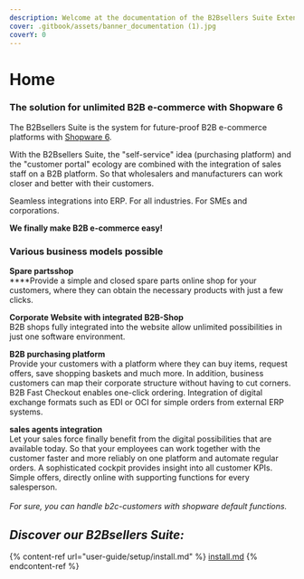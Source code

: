 ```yaml
---
description: Welcome at the documentation of the B2Bsellers Suite Extension for Shopware 6.
cover: .gitbook/assets/banner_documentation (1).jpg
coverY: 0
---
```


# Home

### The solution for unlimited B2B e-commerce with Shopware 6

The B2Bsellers Suite is the system for future-proof B2B e-commerce platforms with [Shopware 6](https://www.shopware.de).

With the B2Bsellers Suite, the "self-service" idea (purchasing platform) and the "customer portal" ecology are combined with the integration of sales staff on a B2B platform. So that wholesalers and manufacturers can work closer and better with their customers.

Seamless integrations into ERP. For all industries. For SMEs and corporations.

**We finally make B2B e-commerce easy!**

### Various business models possible

**Spare partsshop**\
\*\*\*\*Provide a simple and closed spare parts online shop for your customers, where they can obtain the necessary products with just a few clicks.

**Corporate Website with integrated B2B-Shop**\
B2B shops fully integrated into the website allow unlimited possibilities in just one software environment.

**B2B purchasing platform**\
Provide your customers with a platform where they can buy items, request offers, save shopping baskets and much more. In addition, business customers can map their corporate structure without having to cut corners. B2B Fast Checkout enables one-click ordering. Integration of digital exchange formats such as EDI or OCI for simple orders from external ERP systems.

**sales agents integration**\
Let your sales force finally benefit from the digital possibilities that are available today. So that your employees can work together with the customer faster and more reliably on one platform and automate regular orders. A sophisticated cockpit provides insight into all customer KPIs. Simple offers, directly online with supporting functions for every salesperson.\
\
_For sure, you can handle b2c-customers with shopware default functions._

## _Discover our B2Bsellers Suite:_

{% content-ref url="user-guide/setup/install.md" %}
[install.md](user-guide/setup/install.md)
{% endcontent-ref %}

